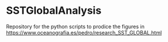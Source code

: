 # SSTGlobalAnalysis
Repository for the python scripts to prodice the figures in https://www.oceanografia.es/pedro/research_SST_GLOBAL.html
